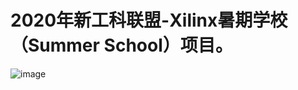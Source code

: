
# 2020年新工科联盟-Xilinx暑期学校（Summer School）项目。

![image](https://github.com/fuqin-feilong/MD5_CRC/raw/master/images/1.png)
